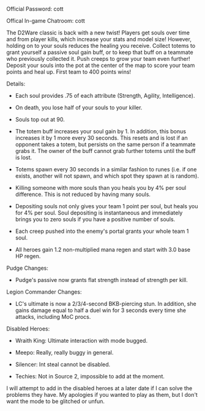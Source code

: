 Official Password: cott

Offical In-game Chatroom: cott

The D2Ware classic is back with a new twist! Players get souls over time and from player kills, which increase your stats and model size! However, holding on to your souls reduces the healing you receive. Collect totems to grant yourself a passive soul gain buff, or to keep that buff on a teammate who previously collected it. Push creeps to grow your team even further! Deposit your souls into the pot at the center of the map to score your team points and heal up. First team to 400 points wins!

Details:

- Each soul provides .75 of each attribute (Strength, Agility, Intelligence).

- On death, you lose half of your souls to your killer.

- Souls top out at 90.

- The totem buff increases your soul gain by 1. In addition, this bonus increases it by 1 more every 30 seconds. This resets and is lost if an opponent takes a totem, but persists on the same person if a teammate grabs it. The owner of the buff cannot grab further totems until the buff is lost.

- Totems spawn every 30 seconds in a similar fashion to runes (i.e. if one exists, another will not spawn, and which spot they spawn at is random).

- Killing someone with more souls than you heals you by 4% per soul difference. This is not reduced by having many souls.

- Depositing souls not only gives your team 1 point per soul, but heals you for 4% per soul. Soul depositing is instantaneous and immediately brings you to zero souls if you have a positive number of souls.

- Each creep pushed into the enemy's portal grants your whole team 1 soul.

- All heroes gain 1.2 non-multiplied mana regen and start with 3.0 base HP regen.

Pudge Changes:

- Pudge's passive now grants flat strength instead of strength per kill.

Legion Commander Changes:

- LC's ultimate is now a 2/3/4-second BKB-piercing stun. In addition, she gains damage equal to half a duel win for 3 seconds every time she attacks, including MoC procs.

Disabled Heroes:

- Wraith King: Ultimate interaction with mode bugged.

- Meepo: Really, really buggy in general.

- Silencer: Int steal cannot be disabled.

- Techies: Not in Source 2, impossible to add at the moment.

I will attempt to add in the disabled heroes at a later date if I can solve the problems they have. My apologies if you wanted to play as them, but I don't want the mode to be glitched or unfun.
